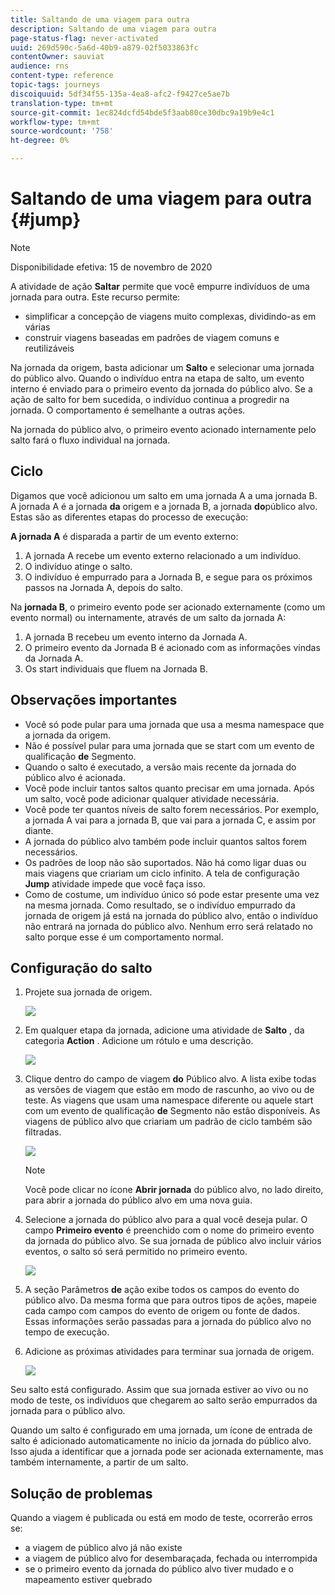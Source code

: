 ```yaml
---
title: Saltando de uma viagem para outra
description: Saltando de uma viagem para outra
page-status-flag: never-activated
uuid: 269d590c-5a6d-40b9-a879-02f5033863fc
contentOwner: sauviat
audience: rns
content-type: reference
topic-tags: journeys
discoiquuid: 5df34f55-135a-4ea8-afc2-f9427ce5ae7b
translation-type: tm+mt
source-git-commit: 1ec824dcfd54bde5f3aab80ce30dbc9a19b9e4c1
workflow-type: tm+mt
source-wordcount: '758'
ht-degree: 0%

---
```



# Saltando de uma viagem para outra {#jump}

>[!NOTE]
>
>Disponibilidade efetiva: 15 de novembro de 2020

A atividade de ação **Saltar** permite que você empurre indivíduos de uma jornada para outra. Este recurso permite:

* simplificar a concepção de viagens muito complexas, dividindo-as em várias
* construir viagens baseadas em padrões de viagem comuns e reutilizáveis

Na jornada da origem, basta adicionar um **Salto** e selecionar uma jornada do público alvo. Quando o indivíduo entra na etapa de salto, um evento interno é enviado para o primeiro evento da jornada do público alvo. Se a ação de salto for bem sucedida, o indivíduo continua a progredir na jornada. O comportamento é semelhante a outras ações.

Na jornada do público alvo, o primeiro evento acionado internamente pelo salto fará o fluxo individual na jornada.

## Ciclo

Digamos que você adicionou um salto em uma jornada A a uma jornada B. A jornada A é a jornada **da** origem e a jornada B, a jornada **do**público alvo.
Estas são as diferentes etapas do processo de execução:

**A jornada A** é disparada a partir de um evento externo:

1. A jornada A recebe um evento externo relacionado a um indivíduo.
1. O indivíduo atinge o salto.
1. O indivíduo é empurrado para a Jornada B, e segue para os próximos passos na Jornada A, depois do salto.

Na **jornada B**, o primeiro evento pode ser acionado externamente (como um evento normal) ou internamente, através de um salto da jornada A:

1. A jornada B recebeu um evento interno da Jornada A.
1. O primeiro evento da Jornada B é acionado com as informações vindas da Jornada A.
1. Os start individuais que fluem na Jornada B.

## Observações importantes

* Você só pode pular para uma jornada que usa a mesma namespace que a jornada da origem.
* Não é possível pular para uma jornada que se start com um evento de qualificação **de** Segmento.
* Quando o salto é executado, a versão mais recente da jornada do público alvo é acionada.
* Você pode incluir tantos saltos quanto precisar em uma jornada. Após um salto, você pode adicionar qualquer atividade necessária.
* Você pode ter quantos níveis de salto forem necessários. Por exemplo, a jornada A vai para a jornada B, que vai para a jornada C, e assim por diante.
* A jornada do público alvo também pode incluir quantos saltos forem necessários.
* Os padrões de loop não são suportados. Não há como ligar duas ou mais viagens que criariam um ciclo infinito. A tela de configuração **Jump** atividade impede que você faça isso.
* Como de costume, um indivíduo único só pode estar presente uma vez na mesma jornada. Como resultado, se o indivíduo empurrado da jornada de origem já está na jornada do público alvo, então o indivíduo não entrará na jornada do público alvo. Nenhum erro será relatado no salto porque esse é um comportamento normal.

## Configuração do salto

1. Projete sua jornada de origem.

   ![](../assets/jump1.png)

1. Em qualquer etapa da jornada, adicione uma atividade de **Salto** , da categoria **Action** . Adicione um rótulo e uma descrição.

   ![](../assets/jump2.png)

1. Clique dentro do campo de viagem **do** Público alvo.
A lista exibe todas as versões de viagem que estão em modo de rascunho, ao vivo ou de teste. As viagens que usam uma namespace diferente ou aquele start com um evento de qualificação **de** Segmento não estão disponíveis. As viagens de público alvo que criariam um padrão de ciclo também são filtradas.

   ![](../assets/jump3.png)

   >[!NOTE]
   >
   >Você pode clicar no ícone **Abrir jornada** do público alvo, no lado direito, para abrir a jornada do público alvo em uma nova guia.

1. Selecione a jornada do público alvo para a qual você deseja pular.
O campo **Primeiro evento** é preenchido com o nome do primeiro evento da jornada do público alvo. Se sua jornada de público alvo incluir vários eventos, o salto só será permitido no primeiro evento.

   ![](../assets/jump4.png)

1. A seção Parâmetros **de** ação exibe todos os campos do evento do público alvo. Da mesma forma que para outros tipos de ações, mapeie cada campo com campos do evento de origem ou fonte de dados. Essas informações serão passadas para a jornada do público alvo no tempo de execução.
1. Adicione as próximas atividades para terminar sua jornada de origem.

   ![](../assets/jump5.png)

Seu salto está configurado. Assim que sua jornada estiver ao vivo ou no modo de teste, os indivíduos que chegarem ao salto serão empurrados da jornada para o público alvo.

Quando um salto é configurado em uma jornada, um ícone de entrada de salto é adicionado automaticamente no início da jornada do público alvo. Isso ajuda a identificar que a jornada pode ser acionada externamente, mas também internamente, a partir de um salto.

## Solução de problemas

Quando a viagem é publicada ou está em modo de teste, ocorrerão erros se:
* a viagem de público alvo já não existe
* a viagem de público alvo for desembaraçada, fechada ou interrompida
* se o primeiro evento da jornada do público alvo tiver mudado e o mapeamento estiver quebrado
